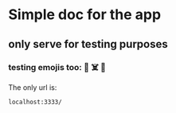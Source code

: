 # Simple doc for the app

## only serve for testing purposes

### testing emojis too: 🙂 ☠️ 🤖

The only url is:

`localhost:3333/`